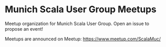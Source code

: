 # Munich Scala User Group Meetups 

Meetup organization for Munich Scala User Group. Open an issue to propose an event!

Meetups are announced on Meetup: https://www.meetup.com/ScalaMuc/
